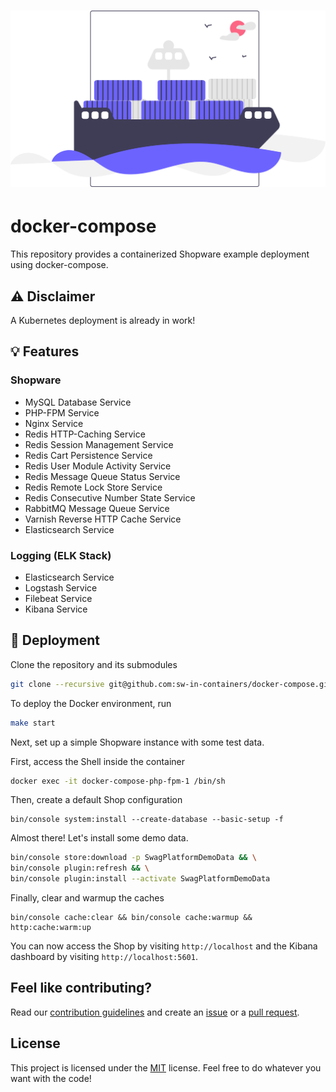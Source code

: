 <h1 align="center">
    <img src=".github/project-logo.svg" width="512px">
</h1>

# docker-compose

This repository provides a containerized Shopware example deployment using docker-compose.

## :warning: Disclaimer

A Kubernetes deployment is already in work!

## :bulb: Features

### Shopware

* MySQL Database Service
* PHP-FPM Service
* Nginx Service
* Redis HTTP-Caching Service
* Redis Session Management Service
* Redis Cart Persistence Service
* Redis User Module Activity Service
* Redis Message Queue Status Service
* Redis Remote Lock Store Service
* Redis Consecutive Number State Service
* RabbitMQ Message Queue Service
* Varnish Reverse HTTP Cache Service
* Elasticsearch Service

### Logging (ELK Stack)

* Elasticsearch Service
* Logstash Service
* Filebeat Service
* Kibana Service

## :rocket: Deployment

Clone the repository and its submodules

```bash
git clone --recursive git@github.com:sw-in-containers/docker-compose.git
```

To deploy the Docker environment, run

```bash
make start
```

Next, set up a simple Shopware instance with some test data.

First, access the Shell inside the container

```bash
docker exec -it docker-compose-php-fpm-1 /bin/sh
```

Then, create a default Shop configuration

```shell
bin/console system:install --create-database --basic-setup -f
```

Almost there! Let's install some demo data.

```bash
bin/console store:download -p SwagPlatformDemoData && \
bin/console plugin:refresh && \
bin/console plugin:install --activate SwagPlatformDemoData
```

Finally, clear and warmup the caches

```shell
bin/console cache:clear && bin/console cache:warmup && http:cache:warm:up
```

You can now access the Shop by visiting `http://localhost` and the Kibana dashboard by visiting `http://localhost:5601`.

## Feel like contributing?

Read our [contribution guidelines](CONTRIBUTING.md) and create
an [issue](https://github.com/sw-in-containers/docker-compose/issues/new/choose) or
a [pull request](https://github.com/sw-in-containers/docker-compose/compare).

## License

This project is licensed under the [MIT](LICENSE) license.
Feel free to do whatever you want with the code!

